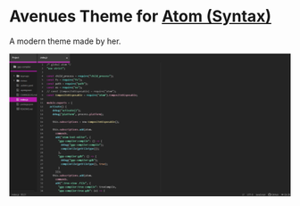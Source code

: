 # Avenues Theme for [Atom (Syntax)](https://atom.io/)

A modern theme made by her.

![Preview](./preview.png)
